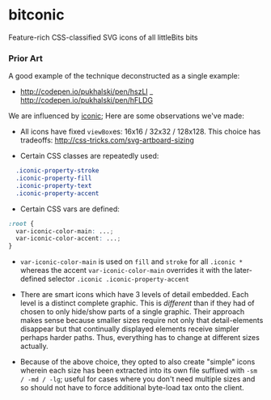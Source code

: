 # bitconic

Feature-rich CSS-classified SVG icons of all littleBits bits


### Prior Art

A good example of the technique deconstructed as a single example:
- http://codepen.io/pukhalski/pen/hszLl
_ http://codepen.io/pukhalski/pen/hFLDG

We are influenced by [iconic](https://useiconic.com/open); Here are some observations we've made:  

- All icons have fixed `viewBox`es: 16x16 / 32x32 / 128x128. This choice has tradeoffs: http://css-tricks.com/svg-artboard-sizing

- Certain CSS classes are repeatedly used:
```css
  .iconic-property-stroke
  .iconic-property-fill
  .iconic-property-text
  .iconic-property-accent
```

- Certain CSS vars are defined:
```css
:root {
  var-iconic-color-main: ...;
  var-iconic-color-accent: ...;
}
```

- `var-iconic-color-main` is used on `fill` and `stroke` for all `.iconic *` whereas the accent `var-iconic-color-main` overrides it with the later-defined selector `.iconic .iconic-property-accent`

- There are smart icons which have 3 levels of detail embedded. Each level is a distinct complete graphic. This is *different* than if they had of chosen to only hide/show parts of a single graphic. Their approach makes sense because smaller sizes require not only that detail-elements disappear but that continually displayed elements receive simpler perhaps harder paths. Thus, everything has to change at different sizes actually.  

- Because of the above choice, they opted to also create "simple" icons wherein each size has been extracted into its own file suffixed with `-sm / -md / -lg`; useful for cases where you don't need multiple sizes and so should not have to force additional byte-load tax onto the client.
